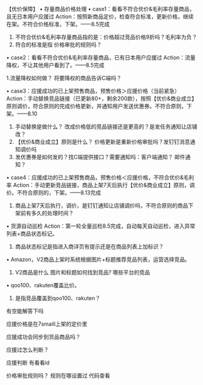 【优价保障】
  •  存量商品价格处理
  •  case1：看看不符合优价&毛利率存量商品，且无日本用户应援过 Action：按照新商品定价，检查符合标准，更新价格，继续在架。不符合价格标准，下架。——8.5完成

1. 不符合优价&毛利率存量商品指的是：价格超过竞品价格9折吗？毛利率为负？     
2. 符合的标准是指 价格审批的规则吗？

  •  case2：看看不符合优价&毛利率存量商品，已有日本用户应援过 Action：流量降权，不让其他用户看到了。——8.5完成

1.流量降权如何做？ 将要降权的商品告诉C端吗？

  •  case3：应援成功的已上架预售商品，预售价格＞应援价格（当前紧急） Action：手动替换竞品链接（已更新80+，剩余200款），按照【优价&商业成立】原则调价，符合原则的完成价格更新，并通知用户发送优惠券。不符合原则，下架。——8.10

1. 手动替换是做什么？ 改成价格低的竞品链接还是更高的？是发任务通知让店铺改？
2. 【优价&商业成立】原则是什么？ 价格更新是重新价格审批吗？发钉钉消息通知调价吗 
3. 发优惠券是如何发的？找C端提供接口？需要通知吗：客户端通知？ 邮件通知？

  •  case4：应援成功的已上架预售商品，预售价格＜应援价格，不符合优价&毛利率 Action：手动更新竞品链接，商品上架7天后执行【优价&商业成立】原则，调价。不符合原则的，下架。——8.13完成

1. 商品上架7天后执行，调价，是钉钉通知让店铺调价吗，不符合原则的商品下架前有多久的处理时间？

  •  货源自动巡检 Action：第一轮全量巡检8.5完成，自动每天自动巡检，进入异常列表+商品状态标记。

1. 商品状态标记是指进入商详页有提示还是在商品列表上加标识？

  •  Amazon，V2商品上架时系统根据图片+标题推荐竞品列表，运营选择竞品。

1. V2商品是什么   图片和标题如何找到竞品? 哪些平台的竞品

  •  qoo100、rakuten覆盖比价。

1. 是指竞品覆盖到qoo100、rakuten？

 有空能解答下吗



应援价格是在7smaill上架的定价里

应援成功会同步到货品商品吗？

应援过怎么判断？  

应援判断 有看看id

价格审批规则吗？ 规则在哪设置过 代码查看

